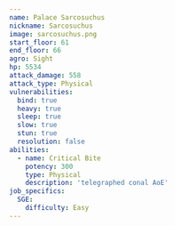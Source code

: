 ```yaml
---
name: Palace Sarcosuchus
nickname: Sarcosuchus
image: sarcosuchus.png
start_floor: 61
end_floor: 66
agro: Sight
hp: 5534
attack_damage: 558
attack_type: Physical
vulnerabilities:
  bind: true
  heavy: true
  sleep: true
  slow: true
  stun: true
  resolution: false
abilities:
  - name: Critical Bite
    potency: 300
    type: Physical
    description: 'telegraphed conal AoE'
job_specifics:
  SGE:
    difficulty: Easy
---
```

